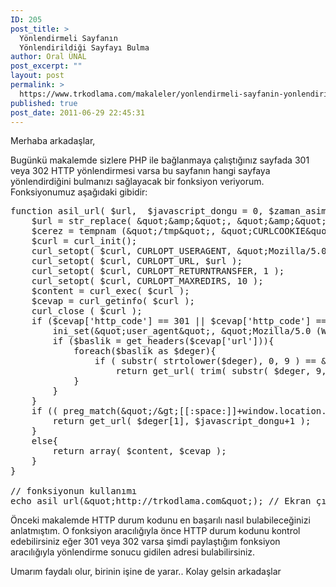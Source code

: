 ```yaml
---
ID: 205
post_title: >
  Yönlendirmeli Sayfanın
  Yönlendirildiği Sayfayı Bulma
author: Oral ÜNAL
post_excerpt: ""
layout: post
permalink: >
  https://www.trkodlama.com/makaleler/yonlendirmeli-sayfanin-yonlendirildigi-sayfayi-bulma-205.html
published: true
post_date: 2011-06-29 22:45:31
---
```

Merhaba arkadaşlar,

Bugünkü makalemde sizlere PHP ile bağlanmaya çalıştığınız sayfada 301 veya 302 HTTP yönlendirmesi varsa bu sayfanın hangi sayfaya yönlendirdiğini bulmanızı sağlayacak bir fonksiyon veriyorum. Fonksiyonumuz aşağıdaki gibidir:

<pre class="lang:php decode:1 " >function asil_url( $url,  $javascript_dongu = 0, $zaman_asimi = 5 ){
    $url = str_replace( &amp;quot;&amp;amp;&amp;quot;, &amp;quot;&amp;amp;&amp;quot;, urldecode(trim($url)));
    $cerez = tempnam (&amp;quot;/tmp&amp;quot;, &amp;quot;CURLCOOKIE&amp;quot;);
    $curl = curl_init();
    curl_setopt( $curl, CURLOPT_USERAGENT, &amp;quot;Mozilla/5.0 (Windows; U; Windows NT 5.1; rv:1.7.3) Gecko/20041001 Firefox/0.10.1&amp;quot; );
    curl_setopt( $curl, CURLOPT_URL, $url );
    curl_setopt( $curl, CURLOPT_RETURNTRANSFER, 1 );
    curl_setopt( $curl, CURLOPT_MAXREDIRS, 10 );
    $content = curl_exec( $curl );
    $cevap = curl_getinfo( $curl );
    curl_close ( $curl );
    if ($cevap['http_code'] == 301 || $cevap['http_code'] == 302){
        ini_set(&amp;quot;user_agent&amp;quot;, &amp;quot;Mozilla/5.0 (Windows; U; Windows NT 5.1; rv:1.7.3) Gecko/20041001 Firefox/0.10.1&amp;quot;);
        if ($baslik = get_headers($cevap['url'])){
            foreach($baslik as $deger){
                if ( substr( strtolower($deger), 0, 9 ) == &amp;quot;location:&amp;quot; )
                    return get_url( trim( substr( $deger, 9, strlen($deger) ) ) );
            }
        }
    }
    if (( preg_match(&amp;quot;/&amp;gt;[[:space:]]+window.location.replace('(.*)')/i&amp;quot;, $content, $deger) || preg_match(&amp;quot;/&amp;gt;[[:space:]]+window.location=&amp;quot;(.*)&amp;quot;/i&amp;quot;, $content, $deger)) &amp;amp;&amp;amp; $javascript_dongu &amp;lt; 5){
        return get_url( $deger[1], $javascript_dongu+1 );
    }
    else{
        return array( $content, $cevap );
    }
}

// fonksiyonun kullanımı
echo asil_url(&amp;quot;http://trkodlama.com&amp;quot;); // Ekran &ccedil;ıktısı http://www.trkodlama.com olacaktır.</pre>

Önceki makalemde HTTP durum kodunu en başarılı nasıl bulabileceğinizi anlatmıştım. O fonksiyon aracılığıyla önce HTTP durum kodunu kontrol edebilirsiniz eğer 301 veya 302 varsa şimdi paylaştığım fonksiyon aracılığıyla yönlendirme sonucu gidilen adresi bulabilirsiniz.

Umarım faydalı olur, birinin işine de yarar.. Kolay gelsin arkadaşlar